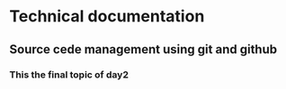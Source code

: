 # Technical documentation
## Source cede management using git and github
### This the final topic of day2

